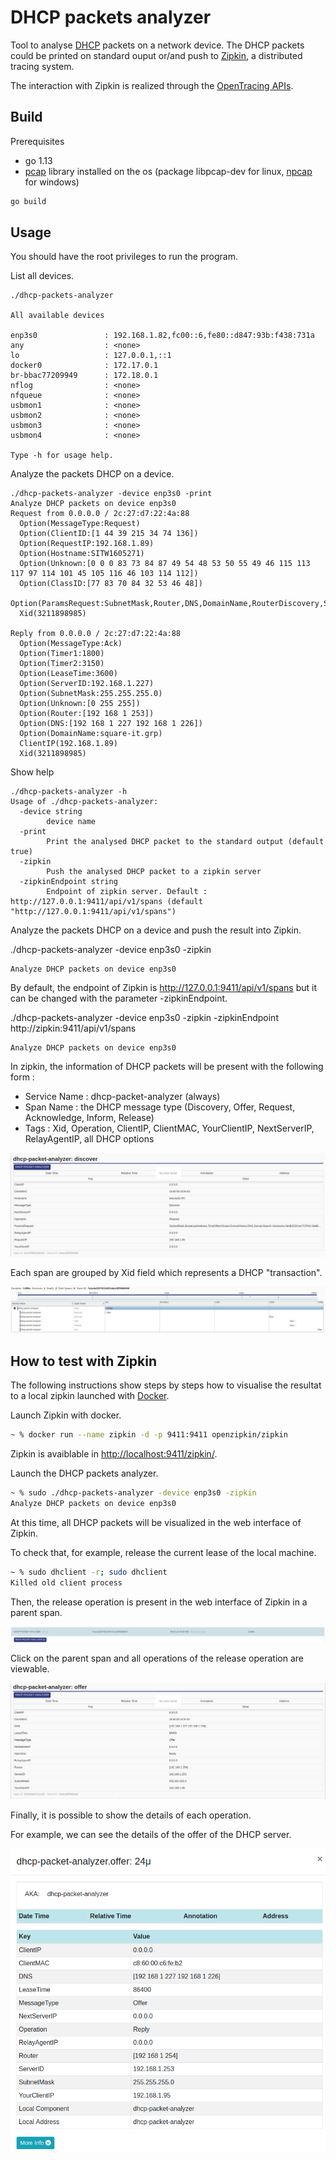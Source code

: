 # DHCP packets analyzer
Tool to analyse [DHCP](https://en.wikipedia.org/wiki/Dynamic_Host_Configuration_Protocol) packets on a network device.
The DHCP packets could be printed on standard ouput or/and push to [Zipkin](https://zipkin.io/), a distributed tracing system.

The interaction with Zipkin is realized through the [OpenTracing APIs](https://opentracing.io/).

## Build

Prerequisites
- go 1.13
- [pcap](https://fr.wikipedia.org/wiki/Pcap) library installed on the os (package libpcap-dev for linux, [npcap](https://nmap.org/npcap/) for windows)

```sh
go build
```

## Usage

You should have the root privileges to run the program.

List all devices.

```
./dhcp-packets-analyzer

All available devices

enp3s0               : 192.168.1.82,fc00::6,fe80::d847:93b:f438:731a
any                  : <none>
lo                   : 127.0.0.1,::1
docker0              : 172.17.0.1
br-bbac77209949      : 172.18.0.1
nflog                : <none>
nfqueue              : <none>
usbmon1              : <none>
usbmon2              : <none>
usbmon3              : <none>
usbmon4              : <none>

Type -h for usage help.
```

Analyze the packets DHCP on a device.

```
./dhcp-packets-analyzer -device enp3s0 -print
Analyze DHCP packets on device enp3s0
Request from 0.0.0.0 / 2c:27:d7:22:4a:88
  Option(MessageType:Request)
  Option(ClientID:[1 44 39 215 34 74 136])
  Option(RequestIP:192.168.1.89)
  Option(Hostname:SITW1605271)
  Option(Unknown:[0 0 0 83 73 84 87 49 54 48 53 50 55 49 46 115 113 117 97 114 101 45 105 116 46 103 114 112])
  Option(ClassID:[77 83 70 84 32 53 46 48])
  Option(ParamsRequest:SubnetMask,Router,DNS,DomainName,RouterDiscovery,StaticRoute,VendorOption,NetBIOSOverTCPNS,NetBIOSOverTCPNodeType,NetBIOSOverTCPScope,DomainSearch,ClasslessStaticRoute,Unknown,Unknown)
  Xid(3211898985)

Reply from 0.0.0.0 / 2c:27:d7:22:4a:88
  Option(MessageType:Ack)
  Option(Timer1:1800)
  Option(Timer2:3150)
  Option(LeaseTime:3600)
  Option(ServerID:192.168.1.227)
  Option(SubnetMask:255.255.255.0)
  Option(Unknown:[0 255 255])
  Option(Router:[192 168 1 253])
  Option(DNS:[192 168 1 227 192 168 1 226])
  Option(DomainName:square-it.grp)
  ClientIP(192.168.1.89)
  Xid(3211898985)
```

Show help

```
./dhcp-packets-analyzer -h                          
Usage of ./dhcp-packets-analyzer:
  -device string
    	device name
  -print
    	Print the analysed DHCP packet to the standard output (default true)
  -zipkin
    	Push the analysed DHCP packet to a zipkin server
  -zipkinEndpoint string
    	Endpoint of zipkin server. Default : http://127.0.0.1:9411/api/v1/spans (default "http://127.0.0.1:9411/api/v1/spans")
```

Analyze the packets DHCP on a device and push the result into Zipkin.

./dhcp-packets-analyzer -device enp3s0 -zipkin

```
Analyze DHCP packets on device enp3s0
```

By default, the endpoint of Zipkin is http://127.0.0.1:9411/api/v1/spans but it can be changed with the parameter -zipkinEndpoint.

./dhcp-packets-analyzer -device enp3s0 -zipkin -zipkinEndpoint http://zipkin:9411/api/v1/spans

```
Analyze DHCP packets on device enp3s0
```

In zipkin, the information of DHCP packets will be present with the following form :

- Service Name : dhcp-packet-analyzer (always)
- Span Name : the DHCP message type (Discovery, Offer, Request, Acknowledge, Inform, Release)
- Tags : Xid, Operation, ClientIP, ClientMAC, YourClientIP, NextServerIP, RelayAgentIP, all DHCP options

![](/images/zipkin-1.png)

Each span are grouped by Xid field which represents a DHCP "transaction".

![](/images/zipkin-2.png)

## How to test with Zipkin

The following instructions show steps by steps how to visualise the resultat to a local zipkin launched with [Docker](https://hub.docker.com/).

Launch Zipkin with docker.

```sh
~ % docker run --name zipkin -d -p 9411:9411 openzipkin/zipkin
```

Zipkin is avaiblable in [http://localhost:9411/zipkin/](http://localhost:9411/zipkin/).

Launch the DHCP packets analyzer.

```sh
~ % sudo ./dhcp-packets-analyzer -device enp3s0 -zipkin
Analyze DHCP packets on device enp3s0
```

At this time, all DHCP packets will be visualized in the web interface of Zipkin.

To check that, for example, release the current lease of the local machine.

```sh
~ % sudo dhclient -r; sudo dhclient                    
Killed old client process
```

Then, the release operation is present in the web interface of Zipkin in a parent span.

![](/images/zipkin-3.png)

Click on the parent span and all operations of the release operation are viewable.

![](/images/zipkin-4.png)

Finally, it is possible to show the details of each operation.

For example, we can see the details of the offer of the DHCP server.

![](/images/zipkin-5.png)
